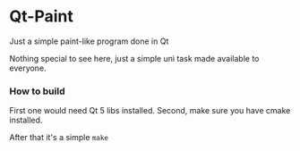 # Qt-Paint
Just a simple paint-like program done in Qt

Nothing special to see here, just a simple uni task made available to everyone.

### How to build
First one would need Qt 5 libs installed. Second, make sure you have cmake installed.

After that it's a simple `make`
